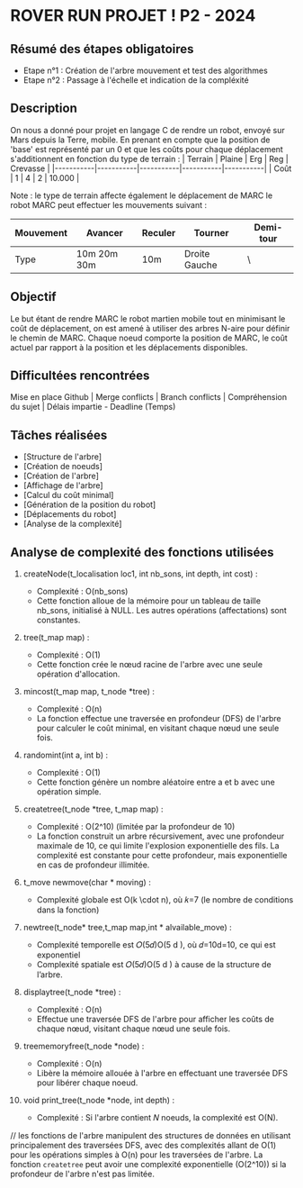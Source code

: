 # ROVER RUN PROJET ! P2 - 2024

## Résumé des étapes obligatoires

- Etape n°1 : Création de l'arbre mouvement et test des algorithmes
- Etape n°2 : Passage à l'échelle et indication de la compléxité

## Description 

On nous a donné pour projet en langage C de rendre un robot, envoyé sur Mars depuis la Terre, mobile. 
En prenant en compte que la position de 'base' est représenté par un 0 et que les coûts pour
chaque déplacement s'additionnent en fonction du type de terrain : 
|  Terrain  |   Plaine  |    Erg    |    Reg    |  Crevasse |
|-----------|-----------|-----------|-----------|-----------|
|   Coût    |     1     |     4     |     2     |   10.000  |

Note : le type de terrain affecte également le déplacement de MARC le robot
MARC peut effectuer les mouvements suivant :

|  Mouvement  |   Avancer  |    Reculer   |    Tourner    |  Demi-tour |
|-------------|------------|--------------|---------------|------------|
|    Type     |10m 20m 30m |      10m     | Droite Gauche |      \     |

## Objectif 
Le but étant de rendre MARC le robot martien mobile tout en minimisant le coût de déplacement, on est amené à
utiliser des arbres N-aire pour définir le chemin de MARC.
Chaque noeud comporte la position de MARC, le coût actuel par rapport à la position et les déplacements disponibles.  

## Difficultées rencontrées 

Mise en place Github | Merge conflicts | Branch conflicts | Compréhension du sujet | Délais impartie - Deadline (Temps)

## Tâches réalisées

- [Structure de l'arbre]
- [Création de noeuds]
- [Création de l'arbre]
- [Affichage de l'arbre]
- [Calcul du coût minimal]
- [Génération de la position du robot]
- [Déplacements du robot]
- [Analyse de la complexité]

## Analyse de complexité des fonctions utilisées 

1. createNode(t_localisation loc1, int nb_sons, int depth, int cost) :
   - Complexité : O(nb_sons)
   - Cette fonction alloue de la mémoire pour un tableau de taille nb_sons, initialisé à NULL. Les autres opérations (affectations) sont constantes.

2. tree(t_map map) :
   - Complexité : O(1)
   - Cette fonction crée le nœud racine de l'arbre avec une seule opération d'allocation.

3. mincost(t_map map, t_node *tree) :
   - Complexité : O(n)
   - La fonction effectue une traversée en profondeur (DFS) de l'arbre pour calculer le coût minimal, en visitant chaque nœud une seule fois.

4. randomint(int a, int b) :
   - Complexité : O(1)
   - Cette fonction génère un nombre aléatoire entre a et b avec une opération simple.

5. createtree(t_node *tree, t_map map) :
   - Complexité : O(2^10) (limitée par la profondeur de 10)
   - La fonction construit un arbre récursivement, avec une profondeur maximale de 10, ce qui limite l'explosion exponentielle des fils. La complexité est constante pour cette profondeur, mais exponentielle en cas de profondeur illimitée.

6. t_move newmove(char * moving) :
   - Complexité globale est O(k \cdot n), où 𝑘=7 (le nombre de conditions dans la fonction)

7. newtree(t_node* tree,t_map map,int * alvailable_move) :
   - Complexité temporelle est 𝑂(5𝑑)O(5 d ), où 𝑑=10d=10, ce qui est exponentiel
   - Complexité spatiale est 𝑂(5𝑑)O(5 d ) à cause de la structure de l’arbre.

8. displaytree(t_node *tree) :
   - Complexité : O(n)
   - Effectue une traversée DFS de l'arbre pour afficher les coûts de chaque nœud, visitant chaque nœud une seule fois.

9. treememoryfree(t_node *node) :
   - Complexité : O(n)
   - Libère la mémoire allouée à l'arbre en effectuant une traversée DFS pour libérer chaque noeud.
  
10. void print_tree(t_node *node, int depth) : 
    - Complexité : Si l'arbre contient 𝑁 noeuds, la complexité est O(N).
     
// les fonctions de l'arbre manipulent des structures de données en utilisant principalement des traversées DFS, avec des complexités allant de O(1) pour les opérations simples à O(n) pour les traversées de l'arbre. La fonction `createtree` peut avoir une complexité exponentielle (O(2^10)) si la profondeur de l'arbre n'est pas limitée.

